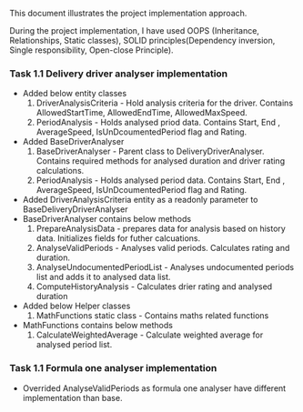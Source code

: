 This document illustrates the project implementation approach.

During the project implementation, I have used OOPS (Inheritance, Relationships, Static classes), SOLID principles(Dependency inversion, Single responsibility, Open-close Principle). 

### Task 1.1 Delivery driver analyser implementation

- Added below entity classes
	1. DriverAnalysisCriteria - Hold analysis criteria for the driver. Contains AllowedStartTime, AllowedEndTime, AllowedMaxSpeed.
	2. PeriodAnalysis - Holds analysed priod data. Contains Start, End , AverageSpeed, IsUnDcoumentedPeriod flag and Rating.
- Added BaseDriverAnalyser
	1. BaseDriverAnalyser - Parent class to DeliveryDriverAnalyser. Contains  required methods for analysed duration and driver rating calculations.
	2. PeriodAnalysis - Holds analysed period data. Contains Start, End , AverageSpeed, IsUnDcoumentedPeriod flag and Rating.
- Added DriverAnalysisCriteria entity as a readonly parameter to BaseDeliveryDriverAnalyser
- BaseDriverAnalyser contains below methods
	1. PrepareAnalysisData - prepares data for analysis based on history data. Initializes fields for futher calcuations.
	2. AnalyseValidPeriods - Analyses valid periods. Calculates  rating and duration.
	3. AnalyseUndocumentedPeriodList - Analyses undocumented periods list  and adds it to analysed data list.
	4. ComputeHistoryAnalysis - Calculates drier rating and analysed duration
- Added below Helper classes
	1. MathFunctions static class - Contains maths related functions
- MathFunctions contains below methods
	1. CalculateWeightedAverage - Calculate weighted average for analysed period list.
	
### Task 1.1 Formula one analyser implementation

- Overrided AnalyseValidPeriods as formula one analyser have different implementation than base.
	
	
	
